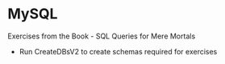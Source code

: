 # MySQL
Exercises from the Book - SQL Queries for Mere Mortals

- Run CreateDBsV2 to create schemas required for exercises

